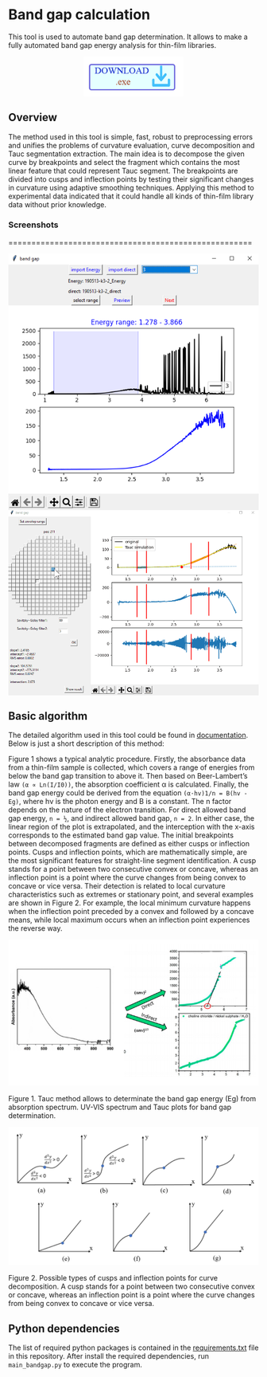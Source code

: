 # Band gap calculation
This tool is used to automate band gap determination. It allows to make a fully automated band gap energy analysis
for thin-film libraries.

<p align="center">
    <a href="https://ruhr-uni-bochum.sciebo.de/s/DDnRoGzBRAAhWYg" target="_blank">
        <img align="center" width = "200" alt="download" src="/assets/download_logo1.png"/>
    </a>
</p>

## Overview
The method used in this tool is simple, fast, robust to preprocessing errors and unifies the problems of curvature evaluation, curve decomposition and Tauc segmentation extraction. The main idea is to decompose the given curve by breakpoints and select the fragment 
which contains the most linear feature that could represent Tauc segment. The breakpoints are divided into cusps and inflection points by 
testing their significant changes in curvature using adaptive smoothing techniques. Applying this method to experimental data indicated 
that it could handle all kinds of thin-film library data without prior knowledge.

### Screenshots
=====================================================

<p align="center">
     <img align="center" src="/assets/image1.png"/>
    <img align="center" src="/assets/image2.gif"/>
</p>



## Basic algorithm
The detailed algorithm used in this tool could be found in [documentation](/assets/algorithm_bandgap.pdf). Below is just a short description of this method:


Figure 1 shows a typical analytic procedure. Firstly, the absorbance data from a thin-film sample is collected, which covers a range of energies from below the band gap transition to above it. Then based on Beer-Lambert’s law `(α ∝ Ln(I/I0))`, the absorption coefficient α is calculated. Finally, the band gap energy could be derived from the equation `(α·hv)1/n = B(hv - Eg)`, where hν is the photon energy and B is a constant. The n factor depends on the nature of the electron transition. For direct allowed band gap energy, `n = ½`, and indirect allowed band gap, `n = 2`. In either case, the linear region of the plot is extrapolated, and the interception with the x-axis corresponds to the estimated band gap value. The initial breakpoints between decomposed fragments are defined as either cusps or inflection points. Cusps and inflection points, which are mathematically simple, are the most significant features for straight-line segment identification. A cusp stands for a 
point between two consecutive convex or concave, whereas an inflection point is a point where the curve changes from being convex to concave or vice versa. Their detection is related to local curvature characteristics such as extremes or stationary point, and several examples are shown in Figure 2. For example, the local minimum curvature happens when the inflection point preceded by a convex and followed by a concave means, while local maximum occurs when an inflection point experiences the reverse way. 

![1](/assets/overview1.png)

Figure 1. Tauc method allows to determinate the band gap energy (Eg) from absorption spectrum. UV-VIS spectrum and Tauc plots for band gap determination. 



![2](/assets/overview2.png)

Figure 2. Possible types of cusps and inflection points for curve decomposition. A cusp stands for a point between two consecutive convex or concave, whereas an inflection point is a point where the curve changes from being convex to concave or vice versa.

## Python dependencies
The list of required python packages is contained in the [requirements.txt](requirements.txt) file in this repository. After install the required dependencies, run `main_bandgap.py` to execute the program.
